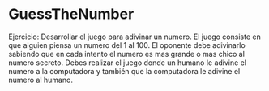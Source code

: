 # GuessTheNumber
Ejercicio: Desarrollar el juego para adivinar un numero. El juego consiste en que alguien piensa un numero del 1 al 100. El oponente debe adivinarlo sabiendo que en cada intento el numero es mas grande o mas chico al numero secreto. Debes realizar el juego donde un humano le adivine el numero a la computadora y también que la computadora le adivine el numero al humano.
